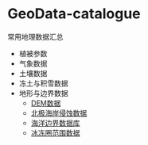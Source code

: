 # GeoData-catalogue

常用地理数据汇总


- 植被参数
- 气象数据
- 土壤数据
- 冻土与积雪数据
- 地形与边界数据
  - [DEM数据](data/DEM.md)
  - [北极海岸侵蚀数据](data/北极海岸侵蚀数据.md)
  - [海洋边界数据库](data/海洋边界数据库.md)
  - [冰冻圈范围数据](data/冰冻圈范围.md)
